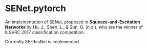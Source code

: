 # SENet.pytorch

An implementation of SENet, proposed in **Squeeze-and-Excitation Networks** by Hu, J., Shen, L., & Sun, G. (n.d.), who are the winner of ILSVRC 2017 classification competition.

Currently SE-ResNet is implemented.